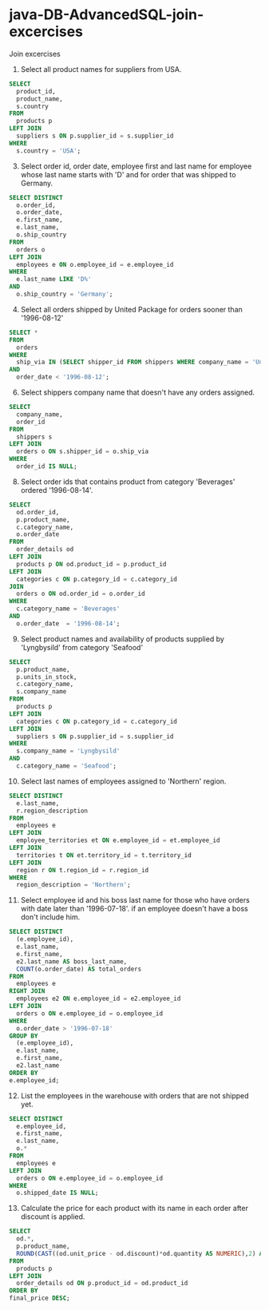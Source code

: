 # java-DB-AdvancedSQL-join-excercises

Join excercises


1. Select all product names for suppliers from USA.
```sql
SELECT 
  product_id,
  product_name,
  s.country
FROM
  products p
LEFT JOIN 
  suppliers s ON p.supplier_id = s.supplier_id
WHERE 
  s.country = 'USA';
```
3. Select order id, order date, employee first and last name for employee whose last name starts with 'D' and for order that was shipped to Germany.
```sql
SELECT DISTINCT
  o.order_id, 
  o.order_date, 
  e.first_name, 
  e.last_name,
  o.ship_country
FROM 
  orders o
LEFT JOIN 
  employees e ON o.employee_id = e.employee_id
WHERE
  e.last_name LIKE 'D%'
AND 
  o.ship_country = 'Germany';
```
4. Select all orders shipped by United Package for orders sooner than '1996-08-12'
```sql
SELECT *
FROM 
  orders 
WHERE 
  ship_via IN (SELECT shipper_id FROM shippers WHERE company_name = 'United Package')
AND 
  order_date < '1996-08-12';
```
6. Select shippers company name that doesn't have any orders assigned.
```sql
SELECT 
  company_name,
  order_id
FROM
  shippers s
LEFT JOIN 
  orders o ON s.shipper_id = o.ship_via
WHERE
  order_id IS NULL;
```
8. Select order ids that contains product from category 'Beverages' ordered '1996-08-14'.
```sql
SELECT 
  od.order_id, 
  p.product_name,
  c.category_name,
  o.order_date
FROM 
  order_details od
LEFT JOIN
  products p ON od.product_id = p.product_id
LEFT JOIN 
  categories c ON p.category_id = c.category_id
JOIN
  orders o ON od.order_id = o.order_id
WHERE
  c.category_name = 'Beverages'
AND
  o.order_date  = '1996-08-14';
```
9. Select product names and availability of products supplied by 'Lyngbysild' from category 'Seafood'
```sql
SELECT 
  p.product_name,
  p.units_in_stock,
  c.category_name,
  s.company_name
FROM 
  products p
LEFT JOIN 
  categories c ON p.category_id = c.category_id
LEFT JOIN
  suppliers s ON p.supplier_id = s.supplier_id
WHERE
  s.company_name = 'Lyngbysild'
AND 
  c.category_name = 'Seafood';
```
10. Select last names of employees assigned to 'Northern' region.
```sql
SELECT DISTINCT
  e.last_name,
  r.region_description
FROM 
  employees e
LEFT JOIN 
  employee_territories et ON e.employee_id = et.employee_id
LEFT JOIN
  territories t ON et.territory_id = t.territory_id
LEFT JOIN 
  region r ON t.region_id = r.region_id
WHERE
  region_description = 'Northern';
```
11. Select employee id and his boss last name for those who have orders with date later than '1996-07-18'.
if an employee doesn't have a boss don't include him.
```sql
SELECT DISTINCT
  (e.employee_id),
  e.last_name,
  e.first_name,
  e2.last_name AS boss_last_name,
  COUNT(o.order_date) AS total_orders
FROM 
  employees e
RIGHT JOIN 
  employees e2 ON e.employee_id = e2.employee_id
LEFT JOIN 
  orders o ON e.employee_id = o.employee_id
WHERE
  o.order_date > '1996-07-18'
GROUP BY
  (e.employee_id),
  e.last_name,
  e.first_name,
  e2.last_name
ORDER BY
e.employee_id; 
```
12. List the employees in the warehouse with orders that are not shipped yet.
```sql
SELECT DISTINCT
  e.employee_id,
  e.first_name, 
  e.last_name,
  o.*
FROM 
  employees e
LEFT JOIN 
  orders o ON e.employee_id = o.employee_id
WHERE
  o.shipped_date IS NULL;
```
13. Calculate the price for each product with its name in each order after discount is applied. 
```sql
SELECT 
  od.*,
  p.product_name,
  ROUND(CAST((od.unit_price - od.discount)*od.quantity AS NUMERIC),2) AS final_price
FROM 
  products p
LEFT JOIN
  order_details od ON p.product_id = od.product_id
ORDER BY
final_price DESC;
```
